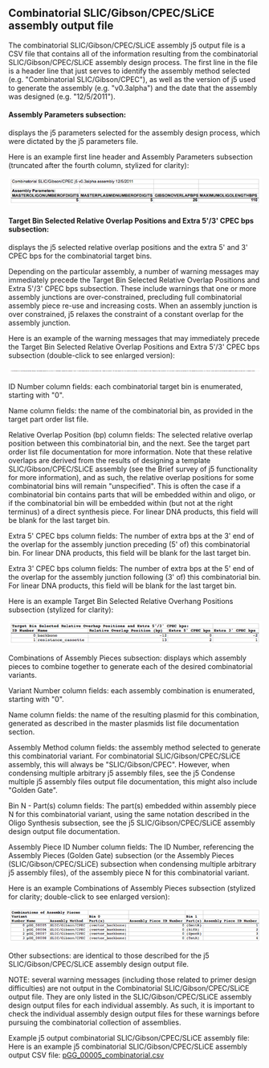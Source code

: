 ## Combinatorial SLIC/Gibson/CPEC/SLiCE assembly output file

The combinatorial SLIC/Gibson/CPEC/SLiCE assembly j5 output file is a CSV file that contains all of the information resulting from the combinatorial SLIC/Gibson/CPEC/SLiCE assembly design process. The first line in the file is a header line that just serves to identify the assembly method selected (e.g. "Combinatorial SLIC/Gibson/CPEC"), as well as the version of j5 used to generate the assembly (e.g. "v0.3alpha") and the date that the assembly was designed (e.g. "12/5/2011").

#### Assembly Parameters subsection:
displays the j5 parameters selected for the assembly design process, which were dictated by the j5 parameters file.

Here is an example first line header and Assembly Parameters subsection (truncated after the fourth column, stylized for clarity):

![](../../images/pastedImage99.png)

#### Target Bin Selected Relative Overlap Positions and Extra 5'/3' CPEC bps subsection:
displays the j5 selected relative overlap positions and the extra 5' and 3' CPEC bps for the combinatorial target bins.

Depending on the particular assembly, a number of warning messages may immediately precede the Target Bin Selected Relative Overlap Positions and Extra 5'/3' CPEC bps subsection. These include warnings that one or more assembly junctions are over-constrained, precluding full combinatorial assembly piece re-use and increasing costs. When an assembly junction is over constrained, j5 relaxes the constraint of a constant overlap for the assembly junction. 

Here is an example of the warning messages that may immediately precede the Target Bin Selected Relative Overlap Positions and Extra 5'/3' CPEC bps subsection (double-click to see enlarged version):

![](../../images/pastedImage33.png)

ID Number column fields:
each combinatorial target bin is enumerated, starting with "0".

Name column fields:
the name of the combinatorial bin, as provided in the target part order list file.

Relative Overlap Position (bp) column fields:
The selected relative overlap position between this combinatorial bin, and the next. See the target part order list file documentation for more information. Note that these relative overlaps are derived from the results of designing a template SLIC/Gibson/CPEC/SLiCE assembly (see the Brief survey of j5 functionality for more information), and as such, the relative overlap positions for some combinatorial bins will remain "unspecified". This is often the case if a combinatorial bin contains parts that will be embedded within and oligo, or if the combinatorial bin will be embedded within (but not at the right terminus) of a direct synthesis piece. For linear DNA products, this field will be blank for the last target bin.

Extra 5' CPEC bps column fields:
The number of extra bps at the 3' end of the overlap for the assembly junction preceding (5' of) this combinatorial bin. For linear DNA products, this field will be blank for the last target bin.

Extra 3' CPEC bps column fields:
The number of extra bps at the 5' end of the overlap for the assembly junction following (3' of) this combinatorial bin. For linear DNA products, this field will be blank for the last target bin.

Here is an example Target Bin Selected Relative Overhang Positions subsection (stylized for clarity):

![](../../images/pastedImage50.png)

Combinations of Assembly Pieces subsection:
displays which assembly pieces to combine together to generate each of the desired combinatorial variants.

Variant Number column fields:
each assembly combination is enumerated, starting with "0".

Name column fields:
the name of the resulting plasmid for this combination, generated as described in the master plasmids list file documentation section.

Assembly Method column fields:
the assembly method selected to generate this combinatorial variant. For combinatorial SLIC/Gibson/CPEC/SLiCE assembly, this will always be "SLIC/Gibson/CPEC". However, when condensing multiple arbitrary j5 assembly files, see the j5 Condense multiple j5 assembly files output file documentation, this might also include "Golden Gate".

Bin N -
Part(s) column fields:
The part(s) embedded within assembly piece N for this combinatorial variant, using the same notation described in the Oligo Synthesis subsection, see the j5 SLIC/Gibson/CPEC/SLiCE assembly design output file documentation.

Assembly Piece ID Number column fields:
The ID Number, referencing the Assembly Pieces (Golden Gate) subsection (or the Assembly Pieces (SLIC/Gibson/CPEC/SLiCE) subsection when condensing multiple arbitrary j5 assembly files), of the assembly piece N for this combinatorial variant.

Here is an example Combinations of Assembly Pieces subsection (stylized for clarity; double-click to see enlarged version):

![](../../images/pastedImage81.png)

Other subsections:
are identical to those described for the j5 SLIC/Gibson/CPEC/SLiCE assembly design output file.

NOTE: several warning messages (including those related to primer design difficulties) are not output in the Combinatorial SLIC/Gibson/CPEC/SLiCE output file. They are only listed in the SLIC/Gibson/CPEC/SLiCE assembly design output files for each individual assembly. As such, it is important to check the individual assembly design output files for these warnings before pursuing the combinatorial collection of assemblies.

Example j5 output combinatorial SLIC/Gibson/CPEC/SLiCE assembly file:
Here is an example j5 combinatorial SLIC/Gibson/CPEC/SLiCE assembly output CSV file: [pGG_00005_combinatorial.csv](http://j5.jbei.org/j5manual/attachments/pGG_00005_combinatori1.csv)
